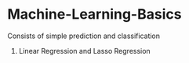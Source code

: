 # Machine-Learning-Basics
Consists of simple prediction and classification
1. Linear Regression and Lasso Regression
